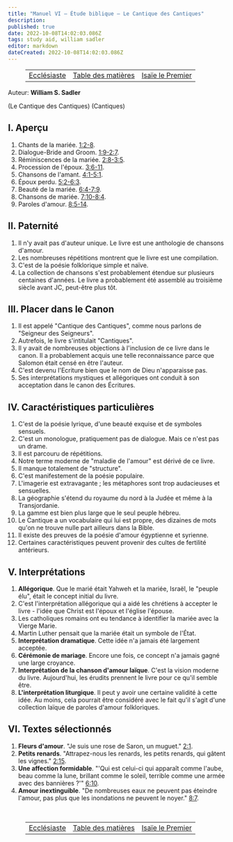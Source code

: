 ```yaml
---
title: "Manuel VI — Étude biblique — Le Cantique des Cantiques"
description: 
published: true
date: 2022-10-08T14:02:03.086Z
tags: study aid, william sadler
editor: markdown
dateCreated: 2022-10-08T14:02:03.086Z
---
```


<figure class="table chapter-navigator">
	<table>
		<tbody>
		<tr>
			<td><a href="/fr/article/William_S_Sadler/Workbook_6_Bible_Study/Study_1_17_Ecclesiastes">Ecclésiaste</a></td>
			<td><a href="/fr/article/William_S_Sadler/Workbook_6_Bible_Study/Index">Table des matières</a></td>
			<td><a href="/fr/article/William_S_Sadler/Workbook_6_Bible_Study/Study_1_19_Isaiah_The_First">Isaïe le Premier</a></td>
		</tr>
		</tbody>
	</table>
</figure>

Auteur: **William S. Sadler**

(Le Cantique des Cantiques) (Cantiques)

## I. Aperçu

1. Chants de la mariée. [1:2-8](/en/Bible/Song_of_Solomon/1#v2).
2. Dialogue-Bride and Groom. [1:9-2:7](/en/Bible/Song_of_Solomon/1#v9).
3. Réminiscences de la mariée. [2:8-3:5](/en/Bible/Song_of_Solomon/2#v8).
4. Procession de l'époux. [3:6-11](/en/Bible/Song_of_Solomon/3#v6).
5. Chansons de l'amant. [4:1-5:1](/en/Bible/Song_of_Solomon/4#v1).
6. Époux perdu. [5:2-6:3](/en/Bible/Song_of_Solomon/5#v2).
7. Beauté de la mariée. [6:4-7:9](/en/Bible/Song_of_Solomon/6#v4).
8. Chansons de mariée. [7:10-8:4](/en/Bible/Song_of_Solomon/7#v10).
9. Paroles d'amour. [8:5-14](/en/Bible/Song_of_Solomon/8#v5).

## II. Paternité

1. Il n'y avait pas d'auteur unique. Le livre est une anthologie de chansons d'amour.
2. Les nombreuses répétitions montrent que le livre est une compilation.
3. C'est de la poésie folklorique simple et naïve.
4. La collection de chansons s'est probablement étendue sur plusieurs centaines d'années. Le livre a probablement été assemblé au troisième siècle avant JC, peut-être plus tôt.

## III. Placer dans le Canon

1. Il est appelé "Cantique des Cantiques", comme nous parlons de "Seigneur des Seigneurs".
2. Autrefois, le livre s'intitulait "Cantiques".
3. Il y avait de nombreuses objections à l'inclusion de ce livre dans le canon. Il a probablement acquis une telle reconnaissance parce que Salomon était censé en être l'auteur.
4. C'est devenu l'Ecriture bien que le nom de Dieu n'apparaisse pas.
5. Ses interprétations mystiques et allégoriques ont conduit à son acceptation dans le canon des Écritures.

## IV. Caractéristiques particulières

1. C'est de la poésie lyrique, d'une beauté exquise et de symboles sensuels.
2. C'est un monologue, pratiquement pas de dialogue. Mais ce n'est pas un drame.
3. Il est parcouru de répétitions.
4. Notre terme moderne de "maladie de l'amour" est dérivé de ce livre.
5. Il manque totalement de "structure".
6. C'est manifestement de la poésie populaire.
7. L'imagerie est extravagante ; les métaphores sont trop audacieuses et sensuelles.
8. La géographie s'étend du royaume du nord à la Judée et même à la Transjordanie.
9. La gamme est bien plus large que le seul peuple hébreu.
10. Le Cantique a un vocabulaire qui lui est propre, des dizaines de mots qu'on ne trouve nulle part ailleurs dans la Bible.
11. Il existe des preuves de la poésie d'amour égyptienne et syrienne.
12. Certaines caractéristiques peuvent provenir des cultes de fertilité antérieurs.

## V. Interprétations

1. **Allégorique**. Que le marié était Yahweh et la mariée, Israël, le "peuple élu", était le concept initial du livre.
2. C'est l'interprétation allégorique qui a aidé les chrétiens à accepter le livre - l'idée que Christ est l'époux et l'église l'épouse.
3. Les catholiques romains ont eu tendance à identifier la mariée avec la Vierge Marie.
4. Martin Luther pensait que la mariée était un symbole de l'État.
5. **Interprétation dramatique**. Cette idée n'a jamais été largement acceptée.
6. **Cérémonie de mariage**. Encore une fois, ce concept n'a jamais gagné une large croyance.
7. **Interprétation de la chanson d'amour laïque**. C'est la vision moderne du livre. Aujourd'hui, les érudits prennent le livre pour ce qu'il semble être.
8. **L'interprétation liturgique**. Il peut y avoir une certaine validité à cette idée. Au moins, cela pourrait être considéré avec le fait qu'il s'agit d'une collection laïque de paroles d'amour folkloriques.

## VI. Textes sélectionnés

1. **Fleurs d'amour**. "Je suis une rose de Saron, un muguet." [2:1](/en/Bible/Song_of_Solomon/2#v1).
2. **Petits renards**. "Attrapez-nous les renards, les petits renards, qui gâtent les vignes." [2:15](/fr/Bible/Song_of_Solomon/2#v15).
3. **Une affection formidable**. "'Qui est celui-ci qui apparaît comme l'aube, beau comme la lune, brillant comme le soleil, terrible comme une armée avec des bannières ?'" [6:10](/en/Bible/Song_of_Solomon/6#v10).
4. **Amour inextinguible**. "De nombreuses eaux ne peuvent pas éteindre l'amour, pas plus que les inondations ne peuvent le noyer." [8:7](/en/Bible/Song_of_Solomon/8#v7).


<br>

<figure class="table chapter-navigator">
	<table>
		<tbody>
		<tr>
			<td><a href="/fr/article/William_S_Sadler/Workbook_6_Bible_Study/Study_1_17_Ecclesiastes">Ecclésiaste</a></td>
			<td><a href="/fr/article/William_S_Sadler/Workbook_6_Bible_Study/Index">Table des matières</a></td>
			<td><a href="/fr/article/William_S_Sadler/Workbook_6_Bible_Study/Study_1_19_Isaiah_The_First">Isaïe le Premier</a></td>
		</tr>
		</tbody>
	</table>
</figure>